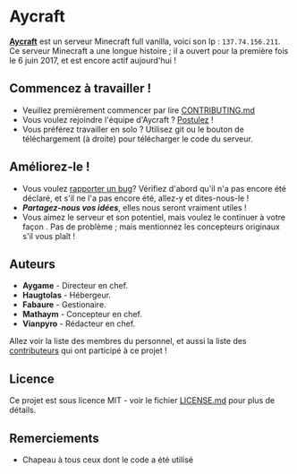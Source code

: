 # Aycraft

**[Aycraft](https://github.com/Aycraft/Aycraft/wiki)** est un serveur Minecraft full vanilla, voici son Ip : `137.74.156.211`.
Ce serveur Minecraft a une longue histoire ; il a ouvert pour la première fois le 6 juin 2017, et est encore actif aujourd'hui !


## Commencez à travailler !
- Veuillez premièrement commencer par lire [CONTRIBUTING.md](https://github.com/Aycraft/Aycraft/blob/master/CONTRIBUTING.md)
- Vous voulez rejoindre l'équipe d'Aycraft ? [Postulez]() !
- Vous préférez travailler en solo ? Utilisez git ou le bouton de téléchargement (à droite) pour télécharger le code du serveur.


## Améliorez-le !
- Vous voulez [rapporter un bug](https://github.com/Aycraft/Aycraft/issues)? Vérifiez d'abord qu'il n'a pas encore été déclaré, et s'il ne l'a pas encore été, allez-y et dites-nous-le !
- ***Partagez-nous vos idées***, elles nous seront vraiment utiles !
- Vous aimez le serveur et son potentiel, mais voulez le continuer à votre façon . Pas de problème ; mais mentionnez les concepteurs originaux s'il vous plaît !


## Auteurs

- **Aygame** - Directeur en chef.
- **Haugtolas** - Hébergeur.
- **Fabaure** - Gestionaire.
- **Mathaym** - Concepteur en chef.
- **Vianpyro** - Rédacteur en chef.

Allez voir la liste des membres du personnel, et aussi la liste des [contributeurs]() qui ont participé à ce projet !


## Licence

Ce projet est sous licence MIT - voir le fichier [LICENSE.md](https://github.com/Aycraft/Aycraft/blob/master/LICENSE) pour plus de détails.


## Remerciements

* Chapeau à tous ceux dont le code a été utilisé
